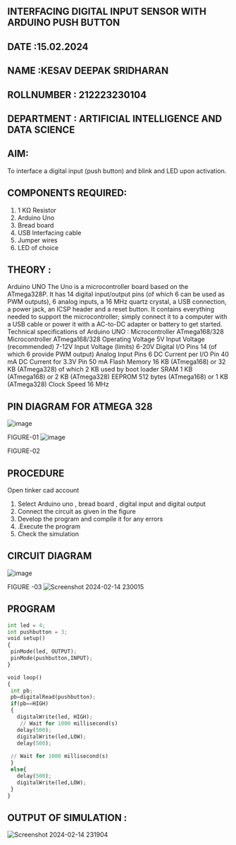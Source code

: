 ## INTERFACING DIGITAL INPUT SENSOR WITH ARDUINO PUSH BUTTON
## DATE :15.02.2024
## NAME :KESAV DEEPAK SRIDHARAN																             
## ROLLNUMBER : 212223230104
## DEPARTMENT : ARTIFICIAL INTELLIGENCE AND DATA SCIENCE


## AIM:
To interface a digital input (push button) and blink and LED upon activation.
## COMPONENTS REQUIRED:
1.	1 KΩ Resistor 
2.	Arduino Uno 
3.	Bread board 
4.	USB Interfacing cable 
5.	Jumper wires 
6.	LED of choice 
## THEORY :
Arduino UNO
 	  The Uno is a microcontroller board based on the ATmega328P. It has 14 digital input/output pins (of which 6 can be used as PWM outputs), 6 analog inputs, a 16 MHz quartz crystal, a USB connection, a power jack, an ICSP header and a reset button. It contains everything needed to support the microcontroller; simply connect it to a computer with a USB cable or power it with a AC-to-DC adapter or battery to get started.
	Technical specifications of Arduino UNO :
Microcontroller	ATmega168/328
Microcontroller	ATmega168/328
Operating Voltage	5V
Input Voltage (recommended)	7-12V
Input Voltage (limits)	6-20V
Digital I/O Pins	14 (of which 6 provide PWM output)
Analog Input Pins	6
DC Current per I/O Pin	40 mA
DC Current for 3.3V Pin	50 mA
Flash Memory	16 KB (ATmega168) or 32 KB (ATmega328) of which 2 KB used by boot loader
SRAM	1 KB (ATmega168) or 2 KB (ATmega328)
EEPROM	512 bytes (ATmega168) or 1 KB (ATmega328)
Clock Speed	16 MHz
## PIN DIAGRAM FOR ATMEGA 328
 
![image](https://user-images.githubusercontent.com/36288975/163530394-115baee4-7ed1-49fe-9cce-d7b625e11e85.png)

FIGURE-01
![image](https://user-images.githubusercontent.com/36288975/163530431-4d390e98-0942-42d8-95b8-f57d348e6ad8.png)

FIGURE-02
## PROCEDURE 
 Open tinker cad account 
1.	Select Arduino uno , bread board , digital input and digital output 
2.	Connect the circuit as given in the figure 
3.	Develop the program and compile it for any errors 
4.	 .Execute the program 
5.	Check the simulation 



## CIRCUIT DIAGRAM 


![image](https://user-images.githubusercontent.com/36288975/163530437-87a0afbd-b3c9-44ad-b907-5de63486fb9d.png)





FIGURE -03
![Screenshot 2024-02-14 230015](https://github.com/KesavDeepak/-INTERFACING-DIGITAL-INPUT-SENSOR-WITH-ARDUINO-PUSH-BUTTON-/assets/139336019/6e7a7d0a-68aa-47a4-9b36-04cfb00b0520)




## PROGRAM 
 ```python
int led = 4;
int pushbutton = 3;
void setup()
{
  pinMode(led, OUTPUT);
  pinMode(pushbutton,INPUT);
}

void loop()
{
  int pb;
  pb=digitalRead(pushbutton);
  if(pb==HIGH)
  {
  	digitalWrite(led, HIGH);
  	 // Wait for 1000 millisecond(s)
  	delay(500);
    digitalWrite(led,LOW);
    delay(500);
  
  // Wait for 1000 millisecond(s)
  }
  else{
    delay(500);
    digitalWrite(led,LOW);
  }
}
```
 









 
 
 



## OUTPUT OF SIMULATION :
![Screenshot 2024-02-14 231904](https://github.com/KesavDeepak/-INTERFACING-DIGITAL-INPUT-SENSOR-WITH-ARDUINO-PUSH-BUTTON-/assets/139336019/91223429-7cd3-404f-964d-c6c5304f377c)




